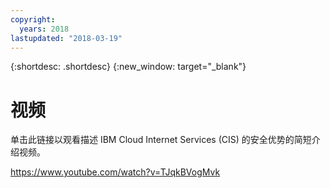 ```yaml
---
copyright:
  years: 2018
lastupdated: "2018-03-19"
---
```


{:shortdesc: .shortdesc}
{:new_window: target="_blank"}

# 视频 

单击此链接以观看描述 IBM Cloud Internet Services (CIS) 的安全优势的简短介绍视频。

https://www.youtube.com/watch?v=TJqkBVogMvk
